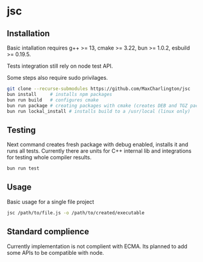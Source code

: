 # jsc

## Installation

Basic intallation requires g++ >= 13, cmake >= 3.22, bun >= 1.0.2, esbuild >= 0.19.5.

Tests integration still rely on node test API.

Some steps also require sudo privilages.
```bash
git clone --recurse-submodules https://github.com/MaxCharlington/jsc
bun install     # installs npm packages
bun run build   # configures cmake
bun run package # creating packages with cmake (creates DEB and TGZ packages)
bun run lockal_install # installs build to a /usr/local (linux only)
```

## Testing

Next command creates fresh package with debug enabled, installs it and runs all tests.
Currently there are units for C++ internal lib and integrations for testing whole compiler results.
```bash
bun run test
```

## Usage

Basic usage for a single file project
```bash
jsc /path/to/file.js -o /path/to/created/executable
```

## Standard complience

Currently implementation is not complient with ECMA. Its planned to add some APIs to be compatible with node.
